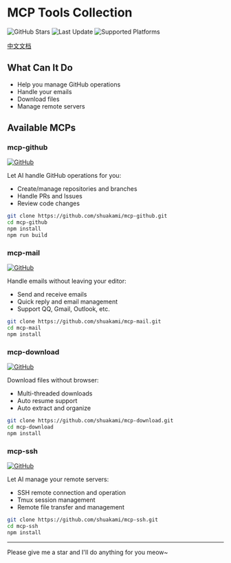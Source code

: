 # MCP Tools Collection

  <img src="https://img.shields.io/github/stars/shuakami/mcp-github?style=flat-square&color=yellow" alt="GitHub Stars" />
  <img src="https://img.shields.io/github/last-commit/shuakami/mcp-github?style=flat-square&color=blue" alt="Last Update" />
  <img src="https://img.shields.io/badge/Platform-Windows%20%7C%20macOS%20%7C%20Linux-orange?style=flat-square" alt="Supported Platforms" />

[中文文档](README.md)

## What Can It Do

- Help you manage GitHub operations
- Handle your emails
- Download files
- Manage remote servers

## Available MCPs

### mcp-github

[![GitHub](https://img.shields.io/badge/View-Repository-2ea44f?style=flat-square)](https://github.com/shuakami/mcp-github)

Let AI handle GitHub operations for you:
- Create/manage repositories and branches
- Handle PRs and Issues
- Review code changes

```bash
git clone https://github.com/shuakami/mcp-github.git
cd mcp-github
npm install
npm run build
```

### mcp-mail

[![GitHub](https://img.shields.io/badge/View-Repository-2ea44f?style=flat-square)](https://github.com/shuakami/mcp-mail)

Handle emails without leaving your editor:
- Send and receive emails
- Quick reply and email management
- Support QQ, Gmail, Outlook, etc.

```bash
git clone https://github.com/shuakami/mcp-mail.git
cd mcp-mail
npm install
```

### mcp-download

[![GitHub](https://img.shields.io/badge/View-Repository-2ea44f?style=flat-square)](https://github.com/shuakami/mcp-download)

Download files without browser:
- Multi-threaded downloads
- Auto resume support
- Auto extract and organize

```bash
git clone https://github.com/shuakami/mcp-download.git
cd mcp-download
npm install
```

### mcp-ssh

[![GitHub](https://img.shields.io/badge/View-Repository-2ea44f?style=flat-square)](https://github.com/shuakami/mcp-ssh)

Let AI manage your remote servers:
- SSH remote connection and operation
- Tmux session management
- Remote file transfer and management

```bash
git clone https://github.com/shuakami/mcp-ssh.git
cd mcp-ssh
npm install
```

---

Please give me a star and I'll do anything for you meow~ 